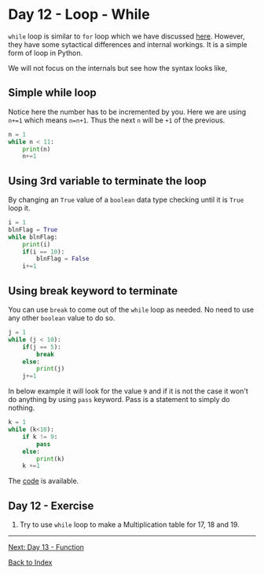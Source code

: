# Day 12 - Loop - While

`while` loop is similar to `for` loop which we have discussed [here](11-day11.md). However, they have some sytactical differences and internal workings. It is a simple form of loop in Python.

We will not focus on the internals but see how the syntax looks like,

## Simple while loop

Notice here the number has to be incremented by you. Here we are using `n+=1` which means `n=n+1`. Thus the next `n` will be `+1` of the previous.

```python
n = 1
while n < 11:
    print(n)
    n+=1
```

## Using 3rd variable to terminate the loop

By changing an `True` value of a `boolean` data type checking until it is `True` loop it.

```python
i = 1
blnFlag = True
while blnFlag:
    print(i)
    if(i == 10):
        blnFlag = False
    i+=1
```

## Using break keyword to terminate

You can use `break` to come out of the `while` loop as needed. No need to use any other `boolean` value to do so.  

```python
j = 1
while (j < 10):
    if(j == 5):
        break
    else:
        print(j)
    j+=1
```

In below example it will look for the value `9` and if it is not the case it won't do anything by using `pass` keyword. Pass is a statement to simply do nothing.

```python
k = 1
while (k<10):
    if k != 9:
        pass
    else:
        print(k)
    k +=1
```

The [code](SampleCode/13Function.py) is available.

<!--
## Watch the video

<iframe width="560" height="315" src="https://www.youtube.com/embed/" frameborder="0" allow="accelerometer; autoplay; clipboard-write; encrypted-media; gyroscope; picture-in-picture" allowfullscreen></iframe>

[Video link](https://www.youtube.com/watch?v=)
-->

## Day 12 - Exercise

1. Try to use `while` loop to make a Multiplication table for 17, 18 and 19.

---
[Next: Day 13 - Function](13-day13.md)

[Back to Index](index.md)
